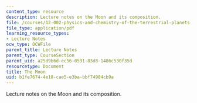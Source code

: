 ```yaml
---
content_type: resource
description: Lecture notes on the Moon and its composition.
file: /courses/12-002-physics-and-chemistry-of-the-terrestrial-planets-fall-2008/b1fe76744e18cae5e3babbf74984cb9a_MIT12_002f08_lec33.pdf
file_type: application/pdf
learning_resource_types:
- Lecture Notes
ocw_type: OCWFile
parent_title: Lecture Notes
parent_type: CourseSection
parent_uid: a25d9b6d-ec56-0591-83d8-1486c530f35d
resourcetype: Document
title: The Moon
uid: b1fe7674-4e18-cae5-e3ba-bbf74984cb9a
---
```

Lecture notes on the Moon and its composition.

